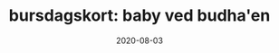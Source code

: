 ---
date: 2020-08-03
title: "bursdagskort: baby ved budha'en"
categories:
    - baby
    - svart hvit
---